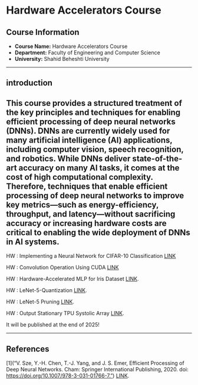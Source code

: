 # Hardware Accelerators Course

##  Course Information
- **Course Name:** Hardware Accelerators Course
- **Department:** Faculty of Engineering and Computer Science  
- **University:** Shahid Beheshti University  
---

##  introduction
This course provides a structured treatment of the key principles and techniques for enabling efficient processing of deep neural networks (DNNs). DNNs are currently widely used for many artificial intelligence (AI) applications, including computer vision, speech recognition, and robotics. While DNNs deliver state-of-the-art accuracy on many AI tasks, it comes at the cost of high computational complexity. Therefore, techniques that enable efficient processing of deep neural networks to improve key metrics—such as energy-efficiency, throughput, and latency—without sacrificing accuracy or increasing hardware costs are critical to enabling the wide deployment of DNNs in AI systems.
---


 HW : Implementing a Neural Network for CIFAR-10 Classification [LINK](https://github.com/matinfirooz/Implementing-a-Neural-Network-for-CIFAR-10-Classification.git)
 
 HW : Convolution Operation Using CUDA [LINK](https://github.com/matinfirooz/Convolution-Operation-Using-CUDA.git)
 
 HW : Hardware-Accelerated MLP for Iris Dataset [LINK](https://github.com/matinfirooz/Hardware-Accelerated-MLP-for-Iris-Dataset.git).

 HW : LeNet-5-Quantization [LINK](https://github.com/matinfirooz/LeNet-5-Quantization.git).

 HW : LeNet-5 Pruning [LINK](https://github.com/matinfirooz/Lenet-5-Pruning.git).

 HW : Output Stationary TPU Systolic Array [LINK](https://github.com/matinfirooz/TPU-Systolic-Array.git).

 It will be published at the end of 2025!

---
 ## References
[1](“V. Sze, Y.-H. Chen, T.-J. Yang, and J. S. Emer, Efficient Processing of Deep Neural Networks. Cham: Springer International Publishing, 2020. doi: https://doi.org/10.1007/978-3-031-01766-7.”)  [LINK](https://link.springer.com/book/10.1007/978-3-031-01766-7).


 
